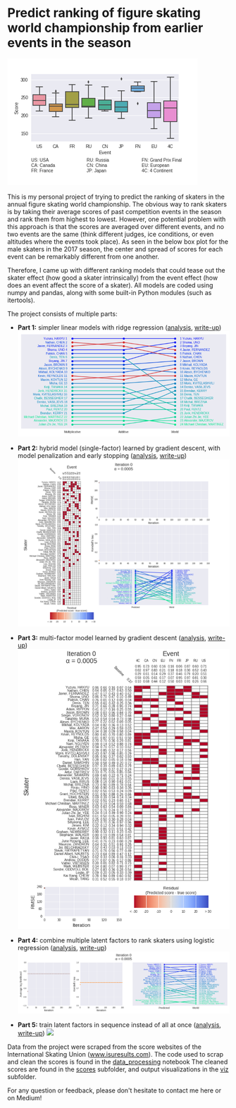 # Predict ranking of figure skating world championship from earlier events in the season

![Event boxplot](viz/boxplot_2017_male.png)

This is my personal project of trying to predict the ranking of skaters in the annual figure skating world championship. 
The obvious way to rank skaters is by taking their average scores of past competition events in the season and rank them
from highest to lowest. However, one potential problem with this approach is that the scores are averaged over different
events, and no two events are the same (think different judges, ice conditions, or even altitudes where the events took place). As seen in the below box plot for the male skaters in the 2017 season, the center and spread of scores for each event can be remarkably different from one another. 

Therefore, I came up with different ranking models that could tease out the skater effect (how good a skater
intrinsically) from the event effect (how does an event affect the score of a skater). All models are coded using numpy
and pandas, along with some built-in Python modules (such as itertools). 

The project consists of multiple parts:

* **Part 1:** simpler linear models with ridge regression ([analysis](analysis_part1.ipynb), [write-up](https://towardsdatascience.com/predicting-figure-skating-championship-ranking-from-season-performances-fc704fa7971a?source=friends_link&sk=7e6b2992c6dd5e6e7e1803c574b4236d))
![Ranking comparisons](viz/rank_mul_add_world.png)

* **Part 2:** hybrid model (single-factor) learned by gradient descent, with model penalization and early stopping ([analysis](analysis_part2.ipynb), [write-up](https://medium.com/@seismatica/predicting-figure-skating-world-championship-ranking-from-season-performances-part-2-hybrid-7d296747b15))
![Gradient descent animation](viz/batch_anim_cropped.gif)

* **Part 3:** multi-factor model learned by gradient descent ([analysis](analysis_part3.ipynb), [write-up](https://medium.com/@seismatica/predict-figure-skating-world-championship-ranking-from-season-performances-8af099351e9c?source=friends_link&sk=48c2971de1a7aa77352eb96eec77f249))
![Gradient descent animation](viz/batch_anim_multi_cropped.gif)

* **Part 4:** combine multiple latent factors to rank skaters using logistic regression ([analysis](analysis_part4.ipynb), [write-up](https://medium.com/@seismatica/predict-figure-skating-world-championship-ranking-from-season-performances-a4771f2460d2))
![Gradient ascent animation](viz/log_anim_50.gif)

* **Part 5:** train latent factors in sequence instead of all at once ([analysis](analysis_part5.ipynb), [write-up](https://medium.com/@seismatica/predict-figure-skating-world-championship-ranking-from-season-performances-7461dc5c0722?source=friends_link&sk=fcf7e410d33925363d0bbbcf59130ade))
![](viz/seq_anim_cropped.gif)

Data from the project were scraped from the score websites of the International Skating Union (www.isuresults.com).
The code used to scrap and clean the scores is found in the [data_processing](data_processing.ipynb) notebook
The cleaned scores are found in the [scores](scores) subfolder, and output visualizations in the [viz](viz) subfolder.

For any question or feedback, please don't hesitate to contact me here or on Medium!


